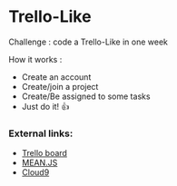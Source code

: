 # Trello-Like

Challenge : code a Trello-Like in one week

How it works :

 * Create an account
 * Create/join a project
 * Create/Be assigned to some tasks
 * Just do it! :+1:


### External links:

 * [Trello board](https://trello.com/b/9L0VnnHH/trello-like)
 * [MEAN.JS](http://meanjs.org/)
 * [Cloud9](https://ide.c9.io/vjarysta/mean)